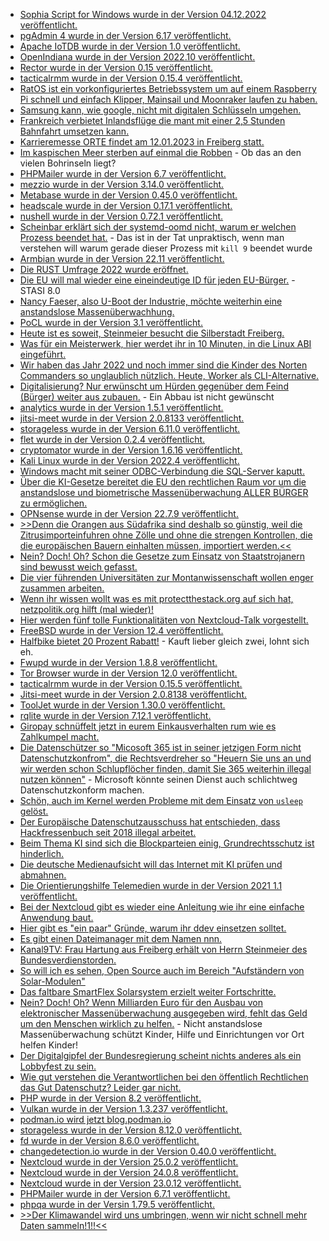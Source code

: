 * [Sophia Script for Windows wurde in der Version 04.12.2022 veröffentlicht.](https://github.com/farag2/Sophia-Script-for-Windows/releases/tag/6.2.4)
* [pgAdmin 4 wurde in der Version 6.17 veröffentlicht.](https://www.postgresql.org/about/news/pgadmin-4-v617-released-2553/)
* [Apache IoTDB wurde in der Version 1.0 veröffentlicht.](https://www.phoronix.com/news/Apache-IoTDB-1.0-Released)
* [OpenIndiana wurde in der Version 2022.10 veröffentlicht.](https://www.phoronix.com/news/OpenIndiana-Hipster-2022.10)
* [Rector wurde in der Version 0.15 veröffentlicht.](https://github.com/rectorphp/rector/releases/tag/0.15.0)
* [tacticalrmm wurde in der Version 0.15.4 veröffentlicht.](https://github.com/amidaware/tacticalrmm/releases/tag/v0.15.4)
* [RatOS ist ein vorkonfiguriertes Betriebssystem um auf einem Raspberry Pi schnell und einfach Klipper, Mainsail und Moonraker laufen zu haben.](https://github.com/Rat-OS/RatOS)
* [Samsung kann, wie google, nicht mit digitalen Schlüsseln umgehen.](https://blog.fefe.de/?ts=9d721a02)
* [Frankreich verbietet Inlandsflüge die mant mit einer 2,5 Stunden Bahnfahrt umsetzen kann.](https://blog.fefe.de/?ts=9d725af7)
* [Karrieremesse ORTE findet am 12.01.2023 in Freiberg statt.](https://tu-freiberg.de/presse/follow-your-dreams-karrieremesse-orte-am-12-januar-2023)
* [Im kaspischen Meer sterben auf einmal die Robben](https://netzfrauen.org/2022/12/05/caspian-sea/) - Ob das an den vielen Bohrinseln liegt?
* [PHPMailer wurde in der Version 6.7 veröffentlicht.](https://github.com/PHPMailer/PHPMailer/releases/tag/v6.7)
* [mezzio wurde in der Version 3.14.0 veröffentlicht.](https://github.com/mezzio/mezzio/releases/tag/3.14.0)
* [Metabase wurde in der Version 0.45.0 veröffentlicht.](https://github.com/metabase/metabase/releases/tag/v0.45.0)
* [headscale wurde in der Version 0.17.1 veröffentlicht.](https://github.com/juanfont/headscale/releases/tag/v0.17.1)
* [nushell wurde in der Version 0.72.1 veröffentlicht.](https://github.com/nushell/nushell/releases/tag/0.72.1)
* [Scheinbar erklärt sich der systemd-oomd nicht, warum er welchen Prozess beendet hat.](https://utcc.utoronto.ca/~cks/space/blog/linux/SystemdOomdNowDisabled) - Das ist in der Tat unpraktisch, wenn man verstehen will warum gerade dieser Prozess mit `kill 9` beendet wurde
* [Armbian wurde in der Version 22.11 veröffentlicht.](https://www.phoronix.com/news/Armbian-22.11-Released)
* [Die RUST Umfrage 2022 wurde eröffnet.](https://blog.rust-lang.org/2022/12/05/survey-launch.html)
* [Die EU will mal wieder eine eineindeutige ID für jeden EU-Bürger.](https://netzpolitik.org/2022/eidas-2-0-europaeische-id-wallet-fuer-das-digitale-panoptikum/) - STASI 8.0
* [Nancy Faeser, also U-Boot der Industrie, möchte weiterhin eine anstandslose Massenüberwachhung.](https://www.patrick-breyer.de/innenministerkonferenz-fordert-anlasslose-internet-massenueberwachung/)
* [PoCL wurde in der Version 3.1 veröffentlicht.](https://www.phoronix.com/news/PoCL-3.1-Released)
* [Heute ist es soweit, Steinmeier besucht die Silberstadt Freiberg.](https://www.mdr.de/nachrichten/sachsen/chemnitz/freiberg/haendler-buerger-meinung-besuch-steinmeier-100.html)
* [Was für ein Meisterwerk, hier werdet ihr in 10 Minuten, in die Linux ABI eingeführt.](https://opensource.com/article/22/12/linux-abi)
* [Wir haben das Jahr 2022 und noch immer sind die Kinder des Norten Commanders so unglaublich nützlich. Heute, Worker als CLI-Alternative.](https://opensource.com/article/22/12/linux-file-manager-worker)
* [Digitalisierung? Nur erwünscht um Hürden gegenüber dem Feind (Bürger) weiter aus zubauen.](https://blog.fefe.de/?ts=9d71eb0d) - Ein Abbau ist nicht gewünscht
* [analytics wurde in der Version 1.5.1 veröffentlicht.](https://github.com/plausible/analytics/releases/tag/v1.5.1)
* [jitsi-meet wurde in der Version 2.0.8133 veröffentlicht.](https://github.com/jitsi/jitsi-meet/releases/tag/stable/jitsi-meet_8133)
* [storageless wurde in der Version 6.11.0 veröffentlicht.](https://github.com/psr7-sessions/storageless/releases/tag/8.11.0)
* [flet wurde in der Version 0.2.4 veröffentlicht.](https://github.com/flet-dev/flet/releases/tag/v0.2.4)
* [cryptomator wurde in der Version 1.6.16 veröffentlicht.](https://github.com/cryptomator/cryptomator/releases/tag/1.6.16)
* [Kali Linux wurde in der Version 2022.4 veröffentlicht.](https://www.bleepingcomputer.com/news/security/kali-linux-20224-adds-6-new-tools-azure-images-and-desktop-updates/)
* [Windows macht mit seiner ODBC-Verbindung die SQL-Server kaputt.](https://www.borncity.com/blog/2022/12/06/windows-november-2022-updates-verursachen-odbc-verbindungsprobleme-bei-sql-datenbanken/)
* [Über die KI-Gesetze bereitet die EU den rechtlichen Raum vor um die anstandslose und biometrische Massenüberwachung ALLER BÜRGER zu ermöglichen.](https://www.patrick-breyer.de/ki-gesetz-eu-regierungen-wollen-weg-fuer-biometrische-massenueberwachung-im-oeffentlichen-raum-bereiten/)
* [OPNsense wurde in der Version 22.7.9 veröffentlicht.](https://opnsense.org/opnsense-22-7-9-released/)
* [>>Denn die Orangen aus Südafrika sind deshalb so günstig, weil die Zitrusimporteinfuhren ohne Zölle  und ohne die strengen Kontrollen, die die europäischen Bauern einhalten müssen, importiert werden.<<](https://netzfrauen.org/2022/12/06/obst-2/)
* [Nein? Doch! Oh? Schon die Gesetze zum Einsatz von Staatstrojanern sind bewusst weich gefasst.](https://netzpolitik.org/2022/pegasus-untersuchungsausschuss-die-regeln-an-sich-sind-schon-mangelhaft/)
* [Die vier führenden Universitäten zur Montanwissenschaft wollen enger zusammen arbeiten.](https://tu-freiberg.de/presse/fuehrende-europaeische-montanwissenschaftliche-universitaeten-staerken-internationale-zusamme)
* [Wenn ihr wissen wollt was es mit protectthestack.org auf sich hat, netzpolitik.org hilft (mal wieder)!](https://netzpolitik.org/2022/schutz-des-technologie-stacks-infrastrukturunternehmen-sollten-inhalte-nicht-zensieren/)
* [Hier werden fünf tolle Funktionalitäten von Nextcloud-Talk vorgestellt.](https://nextcloud.com/blog/5-features-in-nextcloud-talk-you-didnt-know-about/)
* [FreeBSD wurde in der Version 12.4 veröffentlicht.](https://www.phoronix.com/news/FreeBSD-12.4-Released)
* [Halfbike bietet 20 Prozent Rabatt!](https://halfbikes.com/de/) - Kauft lieber gleich zwei, lohnt sich eh.
* [Fwupd wurde in der Version 1.8.8 veröffentlicht.](https://github.com/fwupd/fwupd/releases/tag/1.8.8)
* [Tor Browser wurde in der Version 12.0 veröffentlicht.](https://lwn.net/Articles/917282/)
* [tacticalrmm wurde in der Version 0.15.5 veröffentlicht.](https://github.com/amidaware/tacticalrmm/releases/tag/v0.15.5)
* [Jitsi-meet wurde in der Version 2.0.8138 veröffentlicht.](https://github.com/jitsi/jitsi-meet/releases/tag/stable/jitsi-meet_8138)
* [ToolJet wurde in der Version 1.30.0 veröffentlicht.](https://github.com/ToolJet/ToolJet/releases/tag/v1.30.0)
* [rqlite wurde in der Version 7.12.1 veröffentlicht.](https://github.com/rqlite/rqlite/releases/tag/v7.12.1)
* [Giropay schnüffelt jetzt in eurem Einkausverhalten rum wie es Zahlkumpel macht.](https://www.kuketz-blog.de/giropay-entfernung-aus-der-empfehlungsecke/)
* [Die Datenschützer so "Micosoft 365 ist in seiner jetzigen Form nicht Datenschutzkonfrom", die Rechtsverdreher so "Heuern Sie uns an und wir werden schon Schlupflöcher finden, damit Sie 365 weiterhin illegal nutzen können"](https://www.kuketz-blog.de/nach-dsk-bewertung-zu-ms365-rechtsberater-weiterhin-auf-kundenfang/) - Microsoft könnte seinen Dienst auch schlichtweg Datenschutzkonform machen.
* [Schön, auch im Kernel werden Probleme mit dem Einsatz von `usleep` gelöst.](https://www.phoronix.com/news/Ryzen-5000-Laptop-Linux-6.1)
* [Der Europäische Datenschutzausschuss hat entschieden, dass Hackfressenbuch seit 2018 illegal arbeitet.](https://netzpolitik.org/2022/fehlende-rechtsgrundlage-schwerer-schlag-fuer-metas-geschaeft-mit-daten-und-werbung/)
* [Beim Thema KI sind sich die Blockparteien einig, Grundrechtsschutz ist hinderlich.](https://netzpolitik.org/2022/ai-act-der-europaeischen-union-ampel-verpasst-grundrechteschutz-bei-der-regulierung-kuenstlicher-intelligenz/)
* [Die deutsche Medienaufsicht will das Internet mit KI prüfen und abmahnen.](https://netzpolitik.org/2022/ki-tool-der-medienaufsicht-wie-die-ueberwachung-in-unseren-alltag-kriecht/)
* [Die Orientierungshilfe Telemedien wurde in der Version 2021 1.1 veröffentlicht.](https://www.saechsdsb.de/113-allgemein/690-neue-version-der-orientierungshilfe-telemedien-veroeffentlicht)
* [Bei der Nextcloud gibt es wieder eine Anleitung wie ihr eine einfache Anwendung baut.](https://nextcloud.com/blog/learn-how-to-develop-a-simple-interface-only-app-with-nextcloud/)
* [Hier gibt es "ein paar" Gründe, warum ihr ddev einsetzen solltet.](https://opensource.com/article/22/12/ddev)
* [Es gibt einen Dateimanager mit dem Namen nnn.](https://opensource.com/article/22/12/linux-file-manager-nnn)
* [Kanal9TV: Frau Hartung aus Freiberg erhält von Herrn Steinmeier des Bundesverdienstorden.](https://www.youtube.com/watch?v=9VyQ9qarA1Q)
* [So will ich es sehen, Open Source auch im Bereich "Aufständern von Solar-Modulen"](https://opensource.com/article/22/12/open-source-solar-power-home)
* [Das faltbare SmartFlex Solarsystem erzielt weiter Fortschritte.](https://www.sonnenseite.com/de/energie/faltbares-solarsystem-smartflex-revolutioniert-den-energiemarkt/)
* [Nein? Doch! Oh? Wenn Milliarden Euro für den Ausbau von elektronischer Massenüberwachung ausgegeben wird, fehlt das Geld um den Menschen wirklich zu helfen.](https://www.patrick-breyer.de/chatkontrolle-plan-zur-massenueberwachung-wird-kinder-im-stich-lassen/) - Nicht anstandslose Massenüberwachung schützt Kinder, Hilfe und Einrichtungen vor Ort helfen Kinder!
* [Der Digitalgipfel der Bundesregierung scheint nichts anderes als ein Lobbyfest zu sein.](https://netzpolitik.org/2022/digitalgipfel-ein-staatlich-organisiertes-lobbyfest/)
* [Wie gut verstehen die Verantwortlichen bei den öffentlich Rechtlichen das Gut Datenschutz? Leider gar nicht.](https://www.kuketz-blog.de/datenschutzbeauftragter-rueckmeldung-bezueglich-der-kika-player-app/)
* [PHP wurde in der Version 8.2 veröffentlicht.](https://www.php.net/releases/8.2/en.php)
* [Vulkan wurde in der Version 1.3.237 veröffentlicht.](https://www.phoronix.com/news/Vulkan-1.3.237-Released)
* [podman.io wird jetzt blog.podman.io](https://podman.io/new/2022/12/07/new.html)
* [storageless wurde in der Version 8.12.0 veröffentlicht.](https://github.com/psr7-sessions/storageless/releases/tag/8.12.0)
* [fd wurde in der Version 8.6.0 veröffentlicht.](https://github.com/sharkdp/fd/releases/tag/v8.6.0)
* [changedetection.io wurde in der Version 0.40.0 veröffentlicht.](https://github.com/dgtlmoon/changedetection.io/releases/tag/0.40.0)
* [Nextcloud wurde in der Version 25.0.2 veröffentlicht.](https://github.com/nextcloud/server/releases/tag/v25.0.2)
* [Nextcloud wurde in der Version 24.0.8 veröffentlicht.](https://github.com/nextcloud/server/releases/tag/v24.0.8)
* [Nextcloud wurde in der Version 23.0.12 veröffentlicht.](https://github.com/nextcloud/server/releases/tag/v23.0.12)
* [PHPMailer wurde in der Version 6.7.1 veröffentlicht.](https://github.com/PHPMailer/PHPMailer/releases/tag/v6.7.1)
* [phpqa wurde in der Versin 1.79.5 veröffentlicht.](https://github.com/jakzal/phpqa/releases/tag/v1.79.5)
* [>>Der Klimawandel wird uns umbringen, wenn wir nicht schnell mehr Daten sammeln!1!!<<](https://blog.fefe.de/?ts=9d6db3c1)

